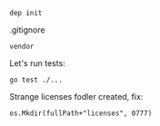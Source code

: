 ```
dep init
```

.gitignore
```
vendor
```

Let's run tests:
```
go test ./...
```

Strange licenses fodler created, fix:
```
os.Mkdir(fullPath+"licenses", 0777)
```
